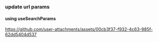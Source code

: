 ### update url params 
#### using useSearchParams

https://github.com/user-attachments/assets/00cb3f37-f932-4c63-985f-62dd5404d537

